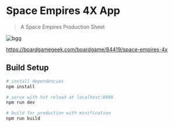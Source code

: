 # Space Empires 4X App

> A Space Empires Production Sheet

![bgg](https://cf.geekdo-images.com/itemrep/img/vTjwJ2b4t_1_2p_e3Q0mlB1Qdpc=/fit-in/246x300/pic953180.jpg "Space Empires 4X")

https://boardgamegeek.com/boardgame/84419/space-empires-4x

## Build Setup

``` bash
# install dependencies
npm install

# serve with hot reload at localhost:8080
npm run dev

# build for production with minification
npm run build
```
